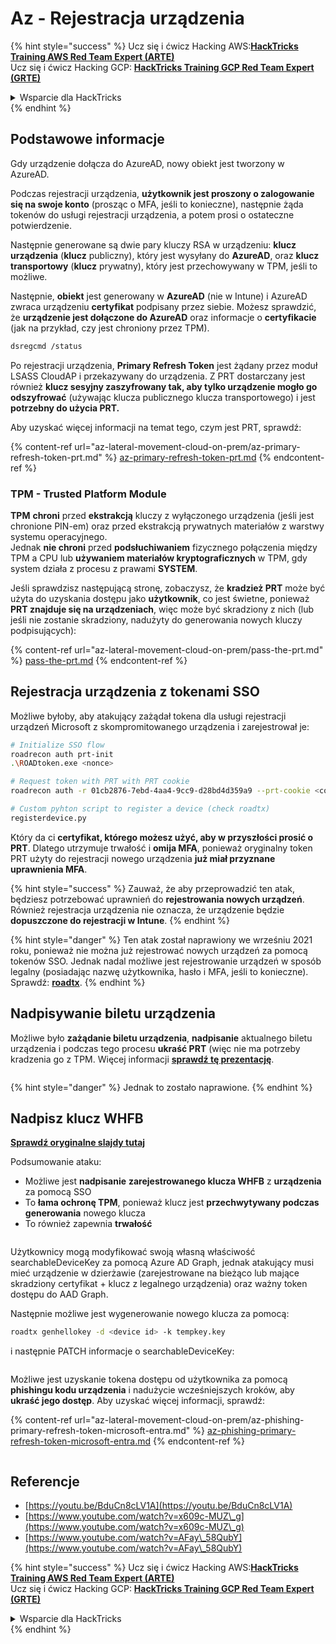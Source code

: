 # Az - Rejestracja urządzenia

{% hint style="success" %}
Ucz się i ćwicz Hacking AWS:<img src="../../.gitbook/assets/image (1).png" alt="" data-size="line">[**HackTricks Training AWS Red Team Expert (ARTE)**](https://training.hacktricks.xyz/courses/arte)<img src="../../.gitbook/assets/image (1).png" alt="" data-size="line">\
Ucz się i ćwicz Hacking GCP: <img src="../../.gitbook/assets/image (2).png" alt="" data-size="line">[**HackTricks Training GCP Red Team Expert (GRTE)**<img src="../../.gitbook/assets/image (2).png" alt="" data-size="line">](https://training.hacktricks.xyz/courses/grte)

<details>

<summary>Wsparcie dla HackTricks</summary>

* Sprawdź [**plany subskrypcyjne**](https://github.com/sponsors/carlospolop)!
* **Dołącz do** 💬 [**grupy Discord**](https://discord.gg/hRep4RUj7f) lub [**grupy telegramowej**](https://t.me/peass) lub **śledź** nas na **Twitterze** 🐦 [**@hacktricks\_live**](https://twitter.com/hacktricks\_live)**.**
* **Dziel się sztuczkami hackingowymi, przesyłając PR-y do** [**HackTricks**](https://github.com/carlospolop/hacktricks) i [**HackTricks Cloud**](https://github.com/carlospolop/hacktricks-cloud) repozytoriów github.

</details>
{% endhint %}

## Podstawowe informacje

Gdy urządzenie dołącza do AzureAD, nowy obiekt jest tworzony w AzureAD.

Podczas rejestracji urządzenia, **użytkownik jest proszony o zalogowanie się na swoje konto** (prosząc o MFA, jeśli to konieczne), następnie żąda tokenów do usługi rejestracji urządzenia, a potem prosi o ostateczne potwierdzenie.

Następnie generowane są dwie pary kluczy RSA w urządzeniu: **klucz urządzenia** (**klucz** publiczny), który jest wysyłany do **AzureAD**, oraz **klucz transportowy** (**klucz** prywatny), który jest przechowywany w TPM, jeśli to możliwe.

Następnie, **obiekt** jest generowany w **AzureAD** (nie w Intune) i AzureAD zwraca urządzeniu **certyfikat** podpisany przez siebie. Możesz sprawdzić, że **urządzenie jest dołączone do AzureAD** oraz informacje o **certyfikacie** (jak na przykład, czy jest chroniony przez TPM).
```bash
dsregcmd /status
```
Po rejestracji urządzenia, **Primary Refresh Token** jest żądany przez moduł LSASS CloudAP i przekazywany do urządzenia. Z PRT dostarczany jest również **klucz sesyjny zaszyfrowany tak, aby tylko urządzenie mogło go odszyfrować** (używając klucza publicznego klucza transportowego) i jest **potrzebny do użycia PRT.**

Aby uzyskać więcej informacji na temat tego, czym jest PRT, sprawdź:

{% content-ref url="az-lateral-movement-cloud-on-prem/az-primary-refresh-token-prt.md" %}
[az-primary-refresh-token-prt.md](az-lateral-movement-cloud-on-prem/az-primary-refresh-token-prt.md)
{% endcontent-ref %}

### TPM - Trusted Platform Module

**TPM** **chroni** przed **ekstrakcją** kluczy z wyłączonego urządzenia (jeśli jest chronione PIN-em) oraz przed ekstrakcją prywatnych materiałów z warstwy systemu operacyjnego.\
Jednak **nie chroni** przed **podsłuchiwaniem** fizycznego połączenia między TPM a CPU lub **używaniem materiałów kryptograficznych** w TPM, gdy system działa z procesu z prawami **SYSTEM**.

Jeśli sprawdzisz następującą stronę, zobaczysz, że **kradzież PRT** może być użyta do uzyskania dostępu jako **użytkownik**, co jest świetne, ponieważ **PRT znajduje się na urządzeniach**, więc może być skradziony z nich (lub jeśli nie zostanie skradziony, nadużyty do generowania nowych kluczy podpisujących):

{% content-ref url="az-lateral-movement-cloud-on-prem/pass-the-prt.md" %}
[pass-the-prt.md](az-lateral-movement-cloud-on-prem/pass-the-prt.md)
{% endcontent-ref %}

## Rejestracja urządzenia z tokenami SSO

Możliwe byłoby, aby atakujący zażądał tokena dla usługi rejestracji urządzeń Microsoft z skompromitowanego urządzenia i zarejestrował je:
```bash
# Initialize SSO flow
roadrecon auth prt-init
.\ROADtoken.exe <nonce>

# Request token with PRT with PRT cookie
roadrecon auth -r 01cb2876-7ebd-4aa4-9cc9-d28bd4d359a9 --prt-cookie <cookie>

# Custom pyhton script to register a device (check roadtx)
registerdevice.py
```
Który da ci **certyfikat, którego możesz użyć, aby w przyszłości prosić o PRT**. Dlatego utrzymuje trwałość i **omija MFA**, ponieważ oryginalny token PRT użyty do rejestracji nowego urządzenia **już miał przyznane uprawnienia MFA**.

{% hint style="success" %}
Zauważ, że aby przeprowadzić ten atak, będziesz potrzebować uprawnień do **rejestrowania nowych urządzeń**. Również rejestracja urządzenia nie oznacza, że urządzenie będzie **dopuszczone do rejestracji w Intune**.
{% endhint %}

{% hint style="danger" %}
Ten atak został naprawiony we wrześniu 2021 roku, ponieważ nie można już rejestrować nowych urządzeń za pomocą tokenów SSO. Jednak nadal możliwe jest rejestrowanie urządzeń w sposób legalny (posiadając nazwę użytkownika, hasło i MFA, jeśli to konieczne). Sprawdź: [**roadtx**](https://github.com/carlospolop/hacktricks-cloud/blob/master/pentesting-cloud/azure-security/az-lateral-movement-cloud-on-prem/az-roadtx-authentication.md).
{% endhint %}

## Nadpisywanie biletu urządzenia

Możliwe było **zażądanie biletu urządzenia**, **nadpisanie** aktualnego biletu urządzenia i podczas tego procesu **ukraść PRT** (więc nie ma potrzeby kradzenia go z TPM. Więcej informacji [**sprawdź tę prezentację**](https://youtu.be/BduCn8cLV1A).

<figure><img src="../../.gitbook/assets/image (32).png" alt=""><figcaption></figcaption></figure>

{% hint style="danger" %}
Jednak to zostało naprawione.
{% endhint %}

## Nadpisz klucz WHFB

[**Sprawdź oryginalne slajdy tutaj**](https://dirkjanm.io/assets/raw/Windows%20Hello%20from%20the%20other%20side\_nsec\_v1.0.pdf)

Podsumowanie ataku:

* Możliwe jest **nadpisanie** **zarejestrowanego klucza WHFB** z **urządzenia** za pomocą SSO
* To **łama ochronę TPM**, ponieważ klucz jest **przechwytywany podczas generowania** nowego klucza
* To również zapewnia **trwałość**

<figure><img src="../../.gitbook/assets/image (34).png" alt=""><figcaption></figcaption></figure>

Użytkownicy mogą modyfikować swoją własną właściwość searchableDeviceKey za pomocą Azure AD Graph, jednak atakujący musi mieć urządzenie w dzierżawie (zarejestrowane na bieżąco lub mające skradziony certyfikat + klucz z legalnego urządzenia) oraz ważny token dostępu do AAD Graph.

Następnie możliwe jest wygenerowanie nowego klucza za pomocą:
```bash
roadtx genhellokey -d <device id> -k tempkey.key
```
i następnie PATCH informacje o searchableDeviceKey:

<figure><img src="../../.gitbook/assets/image (36).png" alt=""><figcaption></figcaption></figure>

Możliwe jest uzyskanie tokena dostępu od użytkownika za pomocą **phishingu kodu urządzenia** i nadużycie wcześniejszych kroków, aby **ukraść jego dostęp**. Aby uzyskać więcej informacji, sprawdź:

{% content-ref url="az-lateral-movement-cloud-on-prem/az-phishing-primary-refresh-token-microsoft-entra.md" %}
[az-phishing-primary-refresh-token-microsoft-entra.md](az-lateral-movement-cloud-on-prem/az-phishing-primary-refresh-token-microsoft-entra.md)
{% endcontent-ref %}

<figure><img src="../../.gitbook/assets/image (37).png" alt=""><figcaption></figcaption></figure>

## Referencje

* [https://youtu.be/BduCn8cLV1A](https://youtu.be/BduCn8cLV1A)
* [https://www.youtube.com/watch?v=x609c-MUZ\_g](https://www.youtube.com/watch?v=x609c-MUZ\_g)
* [https://www.youtube.com/watch?v=AFay\_58QubY](https://www.youtube.com/watch?v=AFay\_58QubY)

{% hint style="success" %}
Ucz się i ćwicz Hacking AWS:<img src="../../.gitbook/assets/image (1).png" alt="" data-size="line">[**HackTricks Training AWS Red Team Expert (ARTE)**](https://training.hacktricks.xyz/courses/arte)<img src="../../.gitbook/assets/image (1).png" alt="" data-size="line">\
Ucz się i ćwicz Hacking GCP: <img src="../../.gitbook/assets/image (2).png" alt="" data-size="line">[**HackTricks Training GCP Red Team Expert (GRTE)**<img src="../../.gitbook/assets/image (2).png" alt="" data-size="line">](https://training.hacktricks.xyz/courses/grte)

<details>

<summary>Wsparcie dla HackTricks</summary>

* Sprawdź [**plany subskrypcyjne**](https://github.com/sponsors/carlospolop)!
* **Dołącz do** 💬 [**grupy Discord**](https://discord.gg/hRep4RUj7f) lub [**grupy telegramowej**](https://t.me/peass) lub **śledź** nas na **Twitterze** 🐦 [**@hacktricks\_live**](https://twitter.com/hacktricks\_live)**.**
* **Podziel się trikami hackingowymi, przesyłając PR-y do** [**HackTricks**](https://github.com/carlospolop/hacktricks) i [**HackTricks Cloud**](https://github.com/carlospolop/hacktricks-cloud) repozytoriów github.

</details>
{% endhint %}
